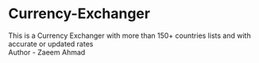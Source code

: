 # Currency-Exchanger
This is a Currency Exchanger with more than 150+ countries lists and with accurate or updated rates
<br>
Author - Zaeem Ahmad


